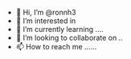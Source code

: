 - 👋 Hi, I’m @ronnh3 
- 👀 I’m interested in 
- 🌱 I’m currently learning ....
- 💞️ I’m looking to collaborate on ..
- 📫 How to reach me ......

<!---
ronnh3/ronnh3 is a ✨ special ✨ repository because its `README.md` (this file) appears on your GitHub profile.
You can click the Preview link to take a look at your changes.
--->
